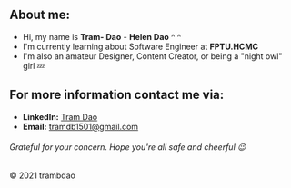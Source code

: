 ## About me:

- Hi, my name is **Tram- Dao** - **Helen Dao** ^ ^
- I'm currently learning about Software Engineer at **FPTU.HCMC**
- I'm also an amateur Designer, Content Creator, or being a "night owl" girl 💤

## For more information contact me via: 	
  - **LinkedIn:** [Tram Dao](https://www.linkedin.com/in/helen-dao)
  - **Email:** tramdb1501@gmail.com

###### Grateful for your concern. Hope you're all safe and cheerful 😉 

&copy; 2021 trambdao

<!---
HelenDao1501/HelenDao1501 is a ✨ special ✨ repository because its `README.md` (this file) appears on your GitHub profile.
You can click the Preview link to take a look at your changes.
--->
